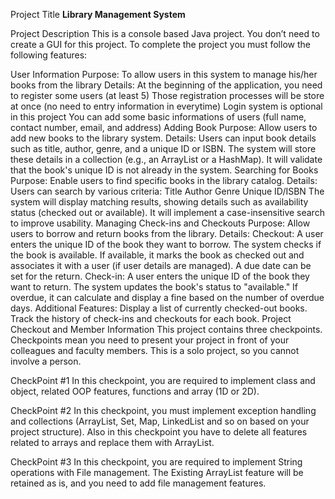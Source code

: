 Project Title
<b>Library Management System</b>

Project Description
This is a console based Java project. You don’t need to create a GUI for this project. To complete the project you must follow the following features:

User Information
Purpose: To allow users in this system to manage his/her books from the library
Details:
At the beginning of the application, you need to register some users (at least 5)
Those registration processes will be store at once (no need to entry information in everytime)
Login system is optional in this project
You can add some basic informations of users (full name, contact number, email, and address)
Adding Book
Purpose: Allow users to add new books to the library system.
Details:
Users can input book details such as title, author, genre, and a unique ID or ISBN.
The system will store these details in a collection (e.g., an ArrayList or a HashMap).
It will validate that the book's unique ID is not already in the system.
Searching for Books
Purpose: Enable users to find specific books in the library catalog.
Details:
Users can search by various criteria:
Title
Author
Genre
Unique ID/ISBN
The system will display matching results, showing details such as availability status (checked out or available).
It will implement a case-insensitive search to improve usability.
Managing Check-ins and Checkouts
Purpose: Allow users to borrow and return books from the library.
Details:
Checkout:
A user enters the unique ID of the book they want to borrow.
The system checks if the book is available.
If available, it marks the book as checked out and associates it with a user (if user details are managed).
A due date can be set for the return.
Check-in:
A user enters the unique ID of the book they want to return.
The system updates the book's status to "available."
If overdue, it can calculate and display a fine based on the number of overdue days.
Additional Features:
Display a list of currently checked-out books.
Track the history of check-ins and checkouts for each book.
Project Checkout and Member Information
This project contains three checkpoints. Checkpoints mean you need to present your project in front of your colleagues and faculty members. This is a solo project, so you cannot involve a person. 

CheckPoint #1
In this checkpoint, you are required to implement class and object, related OOP features, functions and array (1D or 2D). 

CheckPoint #2
In this checkpoint, you must implement exception handling and collections (ArrayList, Set, Map, LinkedList and so on based on your project structure). Also in this checkpoint you have to delete all features related to arrays and replace them with ArrayList. 

CheckPoint #3
In this checkpoint, you are required to implement String operations with File management. The Existing ArrayList feature will be retained as is, and you need to add file management features. 


